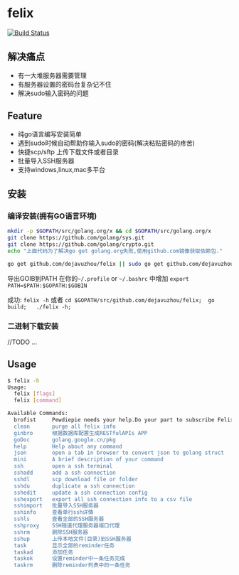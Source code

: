 # felix
[![Build Status](https://travis-ci.org/dejavuzhou/felix.svg?branch=master)](https://travis-ci.org/dejavuzhou/felix)

## 解决痛点
- 有一大堆服务器需要管理
- 有服务器设置的密码台复杂记不住
- 解决sudo输入密码的问题

## Feature

- 纯go语言编写安装简单
- 遇到sudo时候自动帮助你输入sudo的密码(解决粘贴密码的疼苦)
- 快捷scp/sftp 上传下载文件或者目录
- 批量导入SSH服务器
- 支持windows,linux,mac多平台

## 安装
### 编译安装(拥有GO语言环境)
```bash
mkdir -p $GOPATH/src/golang.org/x && cd $GOPATH/src/golang.org/x 
git clone https://github.com/golang/sys.git
git clone https://github.com/golang/crypto.git
echo "上面代码为了解决go get golang.org失败,使用github.com镜像获取依赖包."

go get github.com/dejavuzhou/felix || sudo go get github.com/dejavuzhou/felix
```
导出GOIB到PATH
在你的`~/.profile` or `~/.bashrc` 中增加 `export PATH=$PATH:$GOPATH:$GOBIN` 

成功: `felix -h` 或者 `cd $GOPATH/src/github.com/dejavuzhou/felix;  go build;   ./felix -h;`

### 二进制下载安装
//TODO ...
## Usage

```bash
$ felix -h
Usage:
  felix [flags]
  felix [command]

Available Commands:
  brofist     Pewdiepie needs your help.Do your part to subscribe Felix's Youtube Channel.
  clean       purge all felix info
  ginbro      根据数据库配置生成RESTfulAPIs APP
  goDoc       golang.google.cn/pkg
  help        Help about any command
  json        open a tab in browser to convert json to golang struct
  mini        A brief description of your command
  ssh         open a ssh terminal
  sshadd      add a ssh connection
  sshdl       scp download file or folder
  sshdu       duplicate a ssh connection
  sshedit     update a ssh connection config
  sshexport   export all ssh connection info to a csv file
  sshimport   批量导入SSH服务器
  sshinfo     查看单行ssh详情
  sshls       查看全部的SSH服务器
  sshproxy    SSH隧道代理服务器端口代理
  sshrm       删除SSH服务器
  sshup       上传本地文件(目录)到SSH服务器
  task        显示全部的reminder任务
  taskad      添加任务
  taskok      设置reminder中一条任务完成
  taskrm      删除reminder列表中的一条任务
```
